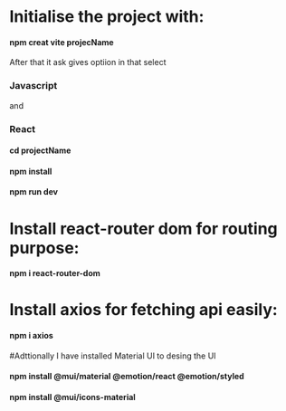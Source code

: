 # Initialise the project with:

<h4>npm creat vite projecName</h4>
<p>
  After that it ask gives optiion in that select <h3>Javascript</h3> and <h3>React</h3>
</p>
<h4>cd projectName</h4>
<h4>npm install</h4>
<h4>npm run dev</h4>

# Install react-router dom for routing purpose:

<h4>npm i react-router-dom</h4>

# Install axios for fetching api easily:

<h4>npm i axios</h4>

#Adttionally I have installed Material UI to desing the UI

<h4>npm install @mui/material @emotion/react @emotion/styled</h4>
<h4>npm install @mui/icons-material</h4>

